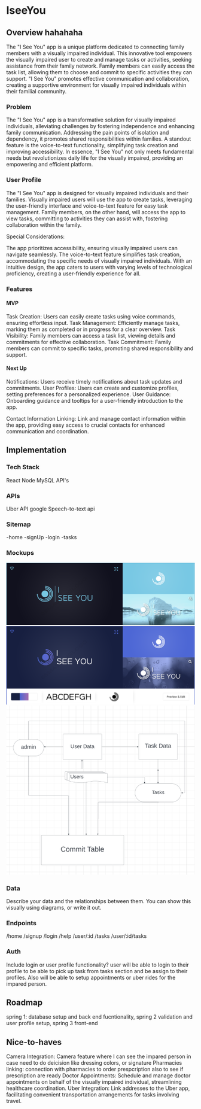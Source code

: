 # IseeYou

## Overview hahahaha

The "I See You" app is a unique platform dedicated to connecting family members with a visually impaired individual. This innovative tool empowers the visually impaired user to create and manage tasks or activities, seeking assistance from their family network. Family members can easily access the task list, allowing them to choose and commit to specific activities they can support. "I See You" promotes effective communication and collaboration, creating a supportive environment for visually impaired individuals within their familial community.

### Problem

The "I See You" app is a transformative solution for visually impaired individuals, alleviating challenges by fostering independence and enhancing family communication. Addressing the pain points of isolation and dependency, it promotes shared responsibilities within families. A standout feature is the voice-to-text functionality, simplifying task creation and improving accessibility. In essence, "I See You" not only meets fundamental needs but revolutionizes daily life for the visually impaired, providing an empowering and efficient platform.

### User Profile

The "I See You" app is designed for visually impaired individuals and their families. Visually impaired users will use the app to create tasks, leveraging the user-friendly interface and voice-to-text feature for easy task management. Family members, on the other hand, will access the app to view tasks, committing to activities they can assist with, fostering collaboration within the family.

Special Considerations:

The app prioritizes accessibility, ensuring visually impaired users can navigate seamlessly. The voice-to-text feature simplifies task creation, accommodating the specific needs of visually impaired individuals. With an intuitive design, the app caters to users with varying levels of technological proficiency, creating a user-friendly experience for all.

### Features

#### MVP
Task Creation:
Users can easily create tasks using voice commands, ensuring effortless input.
Task Management:
Efficiently manage tasks, marking them as completed or in progress for a clear overview.
Task Visibility:
Family members can access a task list, viewing details and commitments for effective collaboration.
Task Commitment:
Family members can commit to specific tasks, promoting shared responsibility and support.

#### Next Up
Notifications:
Users receive timely notifications about task updates and commitments.
User Profiles:
Users can create and customize profiles, setting preferences for a personalized experience.
User Guidance:
Onboarding guidance and tooltips for a user-friendly introduction to the app.

Contact Information Linking:
Link and manage contact information within the app, providing easy access to crucial contacts for enhanced communication and coordination.

## Implementation

### Tech Stack

React
Node
MySQL
API's

### APIs

Uber API
google Speech-to-text api 

### Sitemap

-home
-signUp
-login
-tasks


### Mockups

![logos](./src/assets/screenshots/Screenshot%202023-11-14%20at%202.55.33%20PM.png)
![logoIdea](./src/assets/screenshots/Screenshot%202023-11-14%20at%202.55.46%20PM.png)
![diagram](./src/assets/screenshots/Screenshot%202023-11-14%20at%2011.08.42%20PM.png)

### Data

Describe your data and the relationships between them. You can show this visually using diagrams, or write it out. 

### Endpoints

/home
/signup
/login
/help
/user/:id
/tasks
/user/:id/tasks



### Auth

Include login or user profile functionality? user will be able to login to their profile to be able to pick up task from tasks section and be assign to their profiles. Also will be able to setup appointments or uber rides for the impared person.


## Roadmap

spring 1: database setup and back end fucntionality, spring 2 validation and user profile setup, spring 3 front-end 

## Nice-to-haves
Camera Integration:
Camera feature where I can  see the impared person in case need to do deicision like dressing colors, or signature 
Pharmacies linking:
connection with pharmacies to order prespcription also to see if prescription are ready
Doctor Appointments:
Schedule and manage doctor appointments on behalf of the visually impaired individual, streamlining healthcare coordination.
Uber Integration:
Link addresses to the Uber app, facilitating convenient transportation arrangements for tasks involving travel.